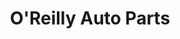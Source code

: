 ---
title: "O'Reilly Auto Parts"
url: /seattle/oreilly-auto-parts-northeast-45th-street/
shop: Autoteile
---